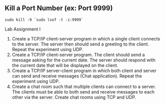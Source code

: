 ## Kill a Port Number (ex: Port 9999)
    sudo kill -9 `sudo lsof -t -i:9999`

Lab Assignment I

1) Create a TCP/IP client-server program in which a single client connects to the server. The server then should send a greeting to the client. Repeat the experiment using UDP.
2) Create a TCP/IP client-server program. The client should send a message asking for the current date. The server should respond with the current date that will be displayed on the client.
3) Create a TCP/IP server-client program in which both client and server can send and receive messages (Chat application). Repeat the experiment using UDP.
4) Create a chat room such that multiple clients can connect to a server. The clients must be able to both send and receive messages to each other via the server. Create chat rooms using TCP and UDP.
